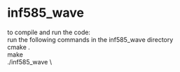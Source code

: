 # inf585_wave

to compile and run the code: \
run the following commands in the inf585_wave directory \
cmake . \
make \
./inf585_wave \
